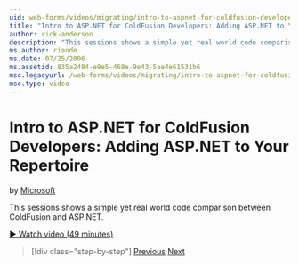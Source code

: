 ```yaml
---
uid: web-forms/videos/migrating/intro-to-aspnet-for-coldfusion-developers-adding-aspnet-to-your-repertoire
title: "Intro to ASP.NET for ColdFusion Developers: Adding ASP.NET to Your Repertoire | Microsoft Docs"
author: rick-anderson
description: "This sessions shows a simple yet real world code comparison between ColdFusion and ASP.NET."
ms.author: riande
ms.date: 07/25/2006
ms.assetid: 835a2484-e9e5-468e-9e43-5ae4e61531b6
msc.legacyurl: /web-forms/videos/migrating/intro-to-aspnet-for-coldfusion-developers-adding-aspnet-to-your-repertoire
msc.type: video
---
```

# Intro to ASP.NET for ColdFusion Developers: Adding ASP.NET to Your Repertoire

by [Microsoft](https://github.com/microsoft)

This sessions shows a simple yet real world code comparison between ColdFusion and ASP.NET.

[&#9654; Watch video (49 minutes)](https://channel9.msdn.com/Blogs/ASP-NET-Site-Videos/intro-to-aspnet-for-coldfusion-developers-adding-aspnet-to-your-repertoire)

> [!div class="step-by-step"]
> [Previous](intro-to-aspnet-for-jsp-developers-building-applications.md)
> [Next](introduction-to-aspnet-for-coldfusion-developers-building-an-aspnet-application.md)
